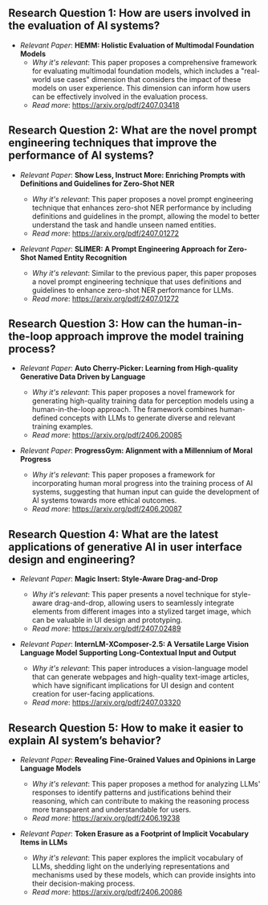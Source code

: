 ## Research Question 1: How are users involved in the evaluation of AI systems?

- *Relevant Paper*: **HEMM: Holistic Evaluation of Multimodal Foundation Models**
    - *Why it's relevant*: This paper proposes a comprehensive framework for evaluating multimodal foundation models, which includes a "real-world use cases" dimension that considers the impact of these models on user experience. This dimension can inform how users can be effectively involved in the evaluation process.
    - *Read more*: https://arxiv.org/pdf/2407.03418

## Research Question 2: What are the novel prompt engineering techniques that improve the performance of AI systems?

- *Relevant Paper*: **Show Less, Instruct More: Enriching Prompts with Definitions and Guidelines for Zero-Shot NER**
    - *Why it's relevant*: This paper proposes a novel prompt engineering technique that enhances zero-shot NER performance by including definitions and guidelines in the prompt, allowing the model to better understand the task and handle unseen named entities.
    - *Read more*: https://arxiv.org/pdf/2407.01272

- *Relevant Paper*: **SLIMER: A Prompt Engineering Approach for Zero-Shot Named Entity Recognition**
    - *Why it's relevant*: Similar to the previous paper, this paper proposes a novel prompt engineering technique that uses definitions and guidelines to enhance zero-shot NER performance for LLMs. 
    - *Read more*: https://arxiv.org/pdf/2407.01272

## Research Question 3: How can the human-in-the-loop approach improve the model training process?

- *Relevant Paper*: **Auto Cherry-Picker: Learning from High-quality Generative Data Driven by Language**
    - *Why it's relevant*: This paper proposes a novel framework for generating high-quality training data for perception models using a human-in-the-loop approach. The framework combines human-defined concepts with LLMs to generate diverse and relevant training examples.
    - *Read more*: https://arxiv.org/pdf/2406.20085

- *Relevant Paper*: **ProgressGym: Alignment with a Millennium of Moral Progress**
    - *Why it's relevant*: This paper proposes a framework for incorporating human moral progress into the training process of AI systems, suggesting that human input can guide the development of AI systems towards more ethical outcomes.
    - *Read more*: https://arxiv.org/pdf/2406.20087

## Research Question 4: What are the latest applications of generative AI in user interface design and engineering?

- *Relevant Paper*: **Magic Insert: Style-Aware Drag-and-Drop**
    - *Why it's relevant*: This paper presents a novel technique for style-aware drag-and-drop, allowing users to seamlessly integrate elements from different images into a stylized target image, which can be valuable in UI design and prototyping.
    - *Read more*: https://arxiv.org/pdf/2407.02489

- *Relevant Paper*: **InternLM-XComposer-2.5: A Versatile Large Vision Language Model Supporting Long-Contextual Input and Output**
    - *Why it's relevant*: This paper introduces a vision-language model that can generate webpages and high-quality text-image articles, which have significant implications for UI design and content creation for user-facing applications.
    - *Read more*: https://arxiv.org/pdf/2407.03320

## Research Question 5: How to make it easier to explain AI system’s behavior?

- *Relevant Paper*: **Revealing Fine-Grained Values and Opinions in Large Language Models**
    - *Why it's relevant*: This paper proposes a method for analyzing LLMs' responses to identify patterns and justifications behind their reasoning, which can contribute to making the reasoning process more transparent and understandable for users.
    - *Read more*: https://arxiv.org/pdf/2406.19238

- *Relevant Paper*: **Token Erasure as a Footprint of Implicit Vocabulary Items in LLMs**
    - *Why it's relevant*: This paper explores the implicit vocabulary of LLMs, shedding light on the underlying representations and mechanisms used by these models, which can provide insights into their decision-making process.
    - *Read more*: https://arxiv.org/pdf/2406.20086 
